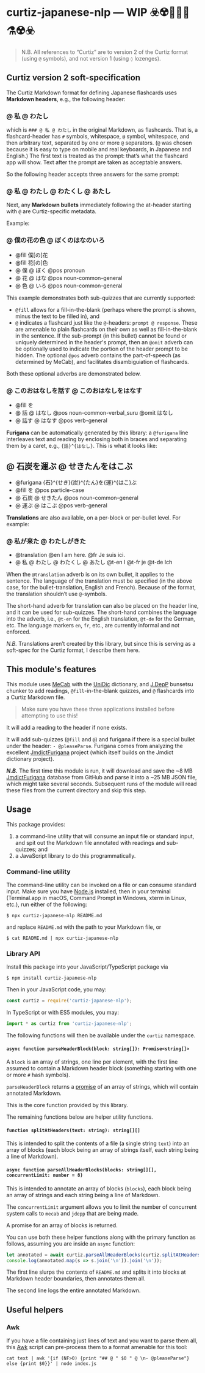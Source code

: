 # curtiz-japanese-nlp — WIP ☣️☢️🧪🧫🧬⚗️☢️☣️

> N.B. All references to “Curtiz” are to version 2 of the Curtiz format (using `@` symbols), and not version 1 (using `◊` lozenges).

## Curtiz version 2 soft-specification
The Curtiz Markdown format for defining Japanese flashcards uses **Markdown headers**, e.g., the following header:

### @ 私 @ わたし
which is `### @ 私 @ わたし` in the original Markdown, as flashcards. That is, a flashcard-header has `#` symbols, whitespace, `@` symbol, whitespace, and then arbitrary text, separated by one or more ` @ ` separators. (`@` was chosen because it is easy to type on mobile and real keyboards, in Japanese and English.) The first text is treated as the prompt: that’s what the flashcard app will show. Text after the prompt are taken as acceptable answers.

So the following header accepts three answers for the same prompt:

### @ 私 @ わたし @ わたくし @ あたし

Next, any **Markdown bullets** immediately following the at-header starting with `@` are Curtiz-specific metadata.

Example:

### @ 僕の花の色 @ ぼくのはなのいろ
- @fill 僕[の]花
- @fill 花[の]色
- @ 僕 @ ぼく    @pos pronoun
- @ 花 @ はな    @pos noun-common-general
- @ 色 @ いろ    @pos noun-common-general

This example demonstrates both sub-quizzes that are currently supported:
- `@fill` allows for a fill-in-the-blank (perhaps where the prompt is shown, minus the text to be filled in), and
- `@` indicates a flashcard just like the `@`-headers: `prompt @ response`. These are amenable to plain flashcards on their own as well as fill-in-the-blank in the sentence. If the sub-prompt (in this bullet) cannot be found or uniquely determined in the header's prompt, then an `@omit` adverb can be optionally used to indicate the portion of the header prompt to be hidden. The optional `@pos` adverb contains the part-of-speech (as determined by MeCab), and facilitates disambiguiation of flashcards.

Both these optional adverbs are demonstrated below.

### @ このおはなしを話す @ このおはなしをはなす
- @fill を
- @ 話 @ はなし    @pos noun-common-verbal_suru @omit はなし
- @ 話す @ はなす    @pos verb-general

**Furigana** can be automatically generated by this library: a `@furigana` line interleaves text and reading by enclosing both in braces and separating them by a caret, e.g., `{話}^{はなし}`. This is what it looks like:

## @ 石炭を運ぶ @ せきたんをはこぶ
- @furigana {石}^{せき}{炭}^{たん}を{運}^{はこ}ぶ
- @fill を    @pos particle-case
- @ 石炭 @ せきたん    @pos noun-common-general
- @ 運ぶ @ はこぶ    @pos verb-general

**Translations** are also available, on a per-block or per-bullet level. For example:

### @ 私が来た @ わたしがきた
- @translation @en I am here. @fr Je suis ici.
- @ 私 @ わたし @ わたくし @ あたし @t-en I @t-fr je @t-de Ich

When the `@translation` adverb is on its own bullet, it applies to the sentence. The language of the translation must be specified (in the above case, for the bullet-translation, English and French). Because of the format, the translation shouldn’t use `@`-symbols.

The short-hand adverb for translation can also be placed on the header line, and it can be used for sub-quizzes. The short-hand combines the language into the adverb, i.e., `@t-en` for the English translation, `@t-de` for the German, etc. The language markers `en`, `fr`, etc., are currently informal and not enforced.

*N.B.* Translations aren’t created by this library, but since this is serving as a soft-spec for the Curtiz format, I describe them here.

## This module's features

This module uses [MeCab](https://github.com/taku910/mecab/) with the [UniDic](https://osdn.net/projects/unidic/) dictionary, and [J.DepP](http://www.tkl.iis.u-tokyo.ac.jp/~ynaga/jdepp/) bunsetsu chunker to add readings, `@fill`-in-the-blank quizzes, and `@` flashcards into a Curtiz Markdown file.

> Make sure you have these three applications installed before attempting to use this!

It will add a reading to the header if none exists.

It will add sub-quizzes (`@fill` and `@`) and furigana if there is a special bullet under the header: `- @pleaseParse`. Furigana comes from analyzing the excellent [JmdictFurigana](https://github.com/Doublevil/JmdictFurigana) project (which itself builds on the Jmdict dictionary project).

***N.B.*** The first time this module is run, it will download and save the ~8 MB [JmdictFurigana](https://github.com/Doublevil/JmdictFurigana) database from GitHub and parse it into a ~25 MB JSON file, which might take several seconds. Subsequent runs of the module will read these files from the current directory and skip this step.

## Usage
This package provides:
1. a command-line utility that will consume an input file or standard input, and spit out the Markdown file annotated with readings and sub-quizzes; and
2. a JavaScript library to do this programmatically.

### Command-line utility
The command-line utility can be invoked on a file or can consume standard input. Make sure you have [Node.js](https://nodejs.org) installed, then in your terminal (Terminal.app in macOS, Command Prompt in Windows, xterm in Linux, etc.), run either of the following:

```
$ npx curtiz-japanese-nlp README.md
```
and replace `README.md` with the path to your Markdown file, or
```
$ cat README.md | npx curtiz-japanese-nlp
```

### Library API
Install this package into your JavaScript/TypeScript package via
```
$ npm install curtiz-japanese-nlp
```
Then in your JavaScript code, you may:
```js
const curtiz = require('curtiz-japanese-nlp'); 
```
In TypeScript or with ES5 modules, you may:
```js
import * as curtiz from 'curtiz-japanese-nlp';
```

The following functions will then be available under the `curtiz` namespace.

#### `async function parseHeaderBlock(block: string[]): Promise<string[]>`
A `block` is an array of strings, one line per element, with the first line assumed to contain a Markdown header block (something starting with one or more `#` hash symbols).

`parseHeaderBlock` returns a [promise](https://developer.mozilla.org/en-US/docs/Web/JavaScript/Reference/Global_Objects/Promise) of an array of strings, which will contain annotated Markdown.

This is the core function provided by this library.

The remaining functions below are helper utility functions.

#### `function splitAtHeaders(text: string): string[][]`
This is intended to split the contents of a file (a single string `text`) into an array of blocks (each block being an array of strings itself, each string being a line of Markdown).

#### `async function parseAllHeaderBlocks(blocks: string[][], concurrentLimit: number = 8)`
This is intended to annotate an array of blocks (`blocks`), each block being an array of strings and each string being a line of Markdown.

The `concurrentLimit` argument allows you to limit the number of concurrent system calls to `mecab` and `jdepp` that are being made.

A promise for an array of blocks is returned.

You can use both these helper functions along with the primary function as follows, assuming you are inside an `async` function:
```js
let annotated = await curtiz.parseAllHeaderBlocks(curtiz.splitAtHeaders(fs.readFileSync('README.md', 'utf8')));
console.log(annotated.map(s => s.join('\n')).join('\n'));
```
The first line slurps the contents of `README.md` and splits it into blocks at Markdown header boundaries, then annotates them all.

The second line logs the entire annotated Markdown.

## Useful helpers
### Awk
If you have a file containing just lines of text and you want to parse them all, this [Awk](https://developer.ibm.com/tutorials/l-awk1/) script can pre-process them to a format amenable for this tool:
```shell
cat text | awk '{if (NF>0) {print "## @ " $0 " @ \n- @pleaseParse"} else {print $0}}' | node index.js
```
